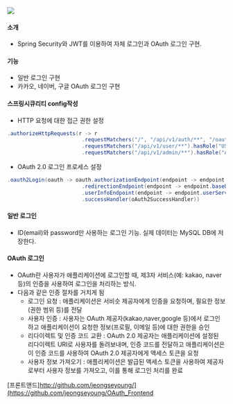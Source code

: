 <img src="https://capsule-render.vercel.app/api?type=venom&height=150&color=auto&text=SpringSecurity%20,%20OAuth%20로그인%20구현+%20&fontColor=000000&fontAlign=50&fontSize=30" />

#### 소개 
- Spring Security와 JWT를 이용하여 자체 로그인과 OAuth 로그인 구현.


#### 기능 
- 일반 로그인 구현
- 카카오, 네이버, 구글 OAuth 로그인 구현
     
    
#### 스프링시큐리티 config작성
- HTTP 요청에 대한 접근 권한 설정
```java
.authorizeHttpRequests(r -> r
                        .requestMatchers("/", "/api/v1/auth/**", "/oauth2/**").permitAll()
                        .requestMatchers("/api/v1/user/**").hasRole("USER") 
                        .requestMatchers("/api/v1/admin/**").hasRole("ADMIN")
```
- OAuth 2.0 로그인 프로세스 설정
```java
.oauth2Login(oauth -> oauth.authorizationEndpoint(endpoint -> endpoint.baseUri("/api/v1/auth/oauth2"))
                        .redirectionEndpoint(endpoint -> endpoint.baseUri("/oauth2/callback/*"))
                        .userInfoEndpoint(endpoint -> endpoint.userService(defaultOAuth2UserService))
                        .successHandler(oAuth2SuccessHandler))
```

#### 일반 로그인
- ID(email)와 password만 사용하는 로그인 기능. 실제 데이터는 MySQL DB에 저장한다.

#### OAuth 로그인
- OAuth란 사용자가 애플리케이션에 로그인할 때, 제3자 서비스(예: kakao, naver 등)의 인증을 사용하여 로그인을 처리하는 방식.
- 다음과 같은 인증 절차를 거치게 됨
  -  로그인 요청 : 애플리케이션은 서비슷 제공자에게 인증을 요청하며, 필요한 정보(권한 범위 등)를 전달
  -  사용자 인증 : 사용자는 OAuth 제공자(kakao,naver,google 등)에서 로그인하고 애플리케이션이 요청한 정보(프로필, 이메일 등)에 대한 권한을 승인
  -  리다이렉트 및 인증 코드 교환 : OAuth 2.0 제공자는 애플리케이션에 설정된 리다이렉트 URI로 사용자를 돌려보내며, 인증 코드를 전달하고 애플리케이션은 이 인증 코드를 사용하여 OAuth 2.0 제공자에게 액세스 토큰을 요청
  -  사용자 정보 가져오기 : 애플리케이션은 발급된 액세스 토큰을 사용하여 제공자로부터 사용자 정보를 가져오고, 이를 통해 로그인 처리를 완료


[프론트앤드]<http://github.com/jeongseyoung/](https://github.com/jeongseyoung/OAuth_Frontend>
